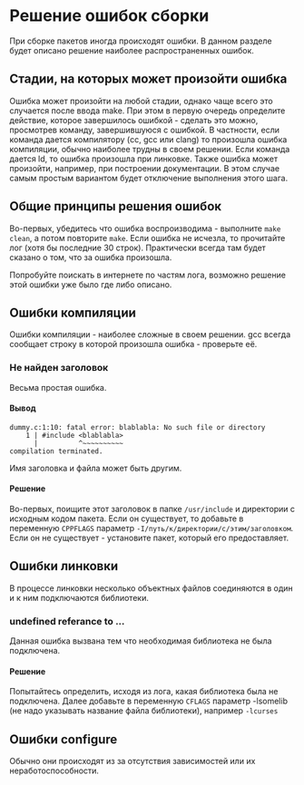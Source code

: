 # Решение ошибок сборки

При сборке пакетов иногда происходят ошибки.
В данном разделе будет описано решение наиболее распространенных ошибок.

## Стадии, на которых может произойти ошибка

Ошибка может произойти на любой стадии, однако чаще всего это случается после ввода make.
При этом в первую очередь определите действие, которое завершилось ошибкой - сделать это можно, просмотрев команду, завершившуюся с ошибкой.
В частности, если команда дается компилятору (cc, gcc или clang) то произошла ошибка компиляции, обычно наиболее трудны в своем решении.
Если команда дается ld, то ошибка произошла при линковке.
Также ошибка может произойти, например, при построении документации. В этом случае самым простым вариантом будет отключение выполнения этого шага.

## Общие принципы решения ошибок

Во-первых, убедитесь что ошибка воспроизводима - выполните `make clean`, а потом повторите `make`.
Если ошибка не исчезла, то прочитайте лог (хотя бы последние 30 строк).
Практически всегда там будет сказано о том, что за ошибка произошла.

Попробуйте поискать в интернете по частям лога, возможно решение этой ошибки уже было где либо описано.

## Ошибки компиляции

Ошибки компиляции - наиболее сложные в своем решении.
gcc всегда сообщает строку в которой произошла ошибка - проверьте её.

### Не найден заголовок

Весьма простая ошибка.

#### Вывод

```
dummy.c:1:10: fatal error: blablabla: No such file or directory
    1 | #include <blablabla>
      |          ^~~~~~~~~~~
compilation terminated.
```

Имя заголовка и файла может быть другим.

#### Решение

Во-первых, поищите этот заголовок в папке `/usr/include` и директории с исходным кодом пакета. Если он существует, то добавьте в переменную `CPPFLAGS` параметр `-I/путь/к/директории/с/этим/заголовком`. Если он не существует - установите пакет, который его предоставляет.

## Ошибки линковки

В процессе линковки несколько объектных файлов соединяются в один и к ним подключаются библиотеки.

### undefined referance to ...

Данная ошибка вызвана тем что необходимая библиотека не была подключена.

#### Решение

Попытайтесь определить, исходя из лога, какая библиотека была не подключена. Далее добавьте в переменную `CFLAGS` параметр -lsomelib (не надо указывать название файла библиотеки), например `-lcurses`

## Ошибки configure

Обычно они происходят из за отсутствия зависимостей или их неработоспособности.
